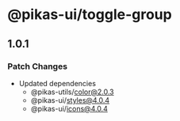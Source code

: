 # @pikas-ui/toggle-group

## 1.0.1

### Patch Changes

- Updated dependencies
  - @pikas-utils/color@2.0.3
  - @pikas-ui/styles@4.0.4
  - @pikas-ui/icons@4.0.4
